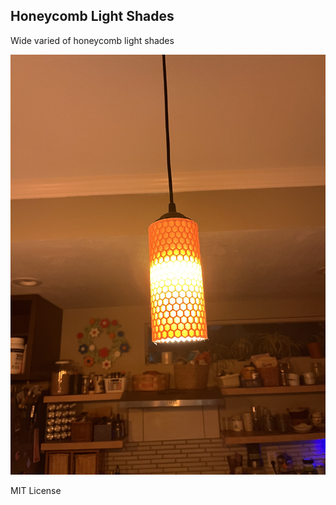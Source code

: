 ## Honeycomb Light Shades

Wide varied of honeycomb light shades

![an example of one of the honeycomb shades](./pictures/IMG_8229.jpeg)

MIT License
